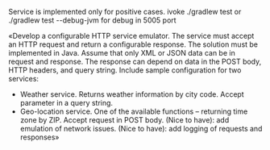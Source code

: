 Service is implemented only for positive cases.
ivoke 
./gradlew test or ./gradlew test --debug-jvm for debug in 5005 port

«Develop a configurable HTTP service emulator. The service must accept an HTTP request and return a configurable response.
The solution must be implemented in Java.
Assume that only XML or JSON data can be in request and response. The response can depend on data in the POST body, HTTP headers, and query string.
Include sample configuration for two services:
- Weather service. Returns weather information by city code. Accept parameter in a query string.
- Geo-location service. One of the available functions – returning time zone by ZIP. Accept request in POST body.
(Nice to have): add emulation of network issues.
(Nice to have): add logging of requests and responses»
